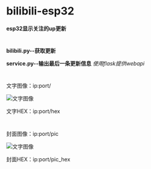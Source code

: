 # bilibili-esp32
**esp32显示关注的up更新**
#

**bilibili.py--获取更新**

**service.py--输出最后一条更新信息**
*使用flask提供webapi*
#

文字图像：ip:port/ 

![文字图像]("http://47.52.231.64:8010/")

文字HEX：ip:port/hex
#



封面图像：ip:port/pic

![文字图像]("http://47.52.231.64:8010/pic")


封面HEX：ip:port/pic_hex
